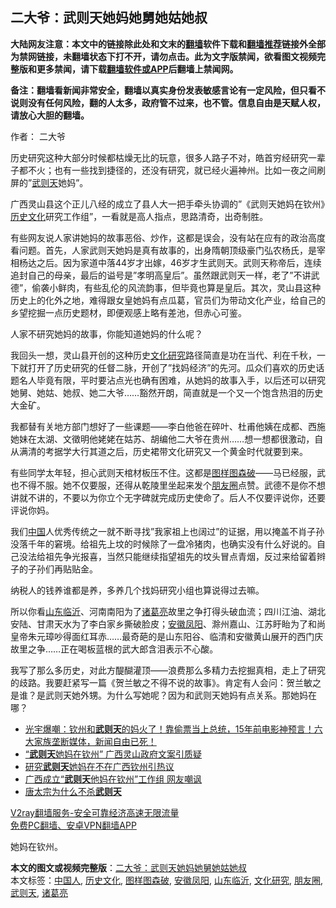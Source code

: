  <h2>二大爷：武则天她妈她舅她姑她叔</h2> <p class="notice"><b>大陆网友注意：本文中的链接除此处和文末的<a href="https://github.com/bannedbook/fanqiang" >翻墙</a>软件下载和<a href="https://github.com/killgcd/justmysocks/blob/master/README.md">翻墙推荐</a>链接外全部为禁网链接，未翻墙状态下打不开，请勿点击。此为文字版禁闻，欲看图文视频完整版和更多禁闻，请下载<a href="https://github.com/bannedbook/fanqiang">翻墙软件或APP</a>后翻墙上禁闻网。</p><p>备注：翻墙看新闻非常安全，翻墙以真实身份发表敏感言论有一定风险，但只看不说则没有任何风险，翻的人太多，政府管不过来，也不管。信息自由是天赋人权，请放心大胆的翻墙。</b></p>  <div class="entry"> <p>作者： 二大爷</p> <p>历史研究这种大部分时候都枯燥无比的玩意，很多人路子不对，皓首穷经研究一辈子都不火；也有一些找到捷径的，还没有研究，就已经火遍神州。比如一夜之间刷屏的&#8221;<a href="https://www.bannedbook.org/bnews/tag/%e6%ad%a6%e5%88%99%e5%a4%a9/" class="st_tag internal_tag" rel="tag" title="标签 武则天 下的日志">武则天</a>她妈&#8221;。</p> <p>广西灵山县这个正儿八经的成立了县人大一把手牵头协调的&#8221;《武则天她妈在钦州》<a href="https://www.bannedbook.org/bnews/tag/%E5%8E%86%E5%8F%B2%E6%96%87%E5%8C%96/" class="st_tag internal_tag" rel="tag" title="标签 历史文化 下的日志">历史文化</a>研究工作组&#8221;，一看就是高人指点，思路清奇，出奇制胜。</p> <p>有些网友说人家讲她妈的故事恶俗、炒作，这都是误会，没有站在应有的政治高度看问题。首先，人家武则天她妈是真有故事的，出身隋朝顶级豪门弘农杨氏，是宰相杨达之后。因为家道中落44岁才出嫁，46岁才生武则天。武则天称帝后，连续追封自己的母亲，最后的谥号是&#8221;孝明高皇后&#8221;。虽然跟武则天一样，老了&#8221;不讲武德&#8221;，偷袭小鲜肉，有些乱伦的风流韵事，但毕竟也算是皇后。其次，灵山县这种历史上的化外之地，难得跟女皇她妈有点瓜葛，官员们为带动文化产业，给自己的乡望挖掘一点历史题材，即便观感上略有差池，但赤心可鉴。</p>  <p>人家不研究她妈的故事，你能知道她妈的什么呢？</p> <p>我回头一想，灵山县开创的这种历史<a href="https://www.bannedbook.org/bnews/tag/%E6%96%87%E5%8C%96%E7%A0%94%E7%A9%B6/" class="st_tag internal_tag" rel="tag" title="标签 文化研究 下的日志">文化研究</a>路径简直是功在当代、利在千秋，一下就打开了历史研究的任督二脉，开创了&#8221;找妈经济&#8221;的先河。瓜众们喜欢的历史话题名人毕竟有限，平时要沾点光也确有困难，从她妈的故事入手，以后还可以研究她舅、她姑、她叔、她二大爷……豁然开朗，简直就是一个又一个饱含热泪的历史大金矿。</p> <p>我都替有关地方部门想好了一些课题——李白他爸在碎叶、杜甫他姨在成都、西施她妹在太湖、文徵明他姥姥在姑苏、胡编他二大爷在贵州……想一想都很激动，自从满清的考据学大行其道之后，历史裙带文化研究又一个黄金时代就要到来。</p> <p>有些同学太年轻，担心武则天棺材板压不住。这都是<a href="https://www.bannedbook.org/bnews/tag/%e5%9b%be%e6%a0%b7%e5%9b%be%e6%a3%ae%e7%a0%b4/" class="st_tag internal_tag" rel="tag" title="标签 图样图森破 下的日志">图样图森破</a>——马已经服，武也不得不服。她不仅要服，还得从乾陵里坐起来发个<a href="https://www.bannedbook.org/bnews/tag/%e6%9c%8b%e5%8f%8b%e5%9c%88/" class="st_tag internal_tag" rel="tag" title="标签 朋友圈 下的日志">朋友圈</a>点赞。武德不是你不想讲就不讲的，不要以为你立个无字碑就完成历史使命了。后人不仅要评说你，还要评说你妈。</p>  <p>我们<span class='wp_keywordlink_affiliate'><a href="https://www.bannedbook.org/" title="中国" target="_blank">中国</a></span>人优秀传统之一就不断寻找&#8221;我家祖上也阔过&#8221;的证据，用以掩盖不肖子孙没落千年的窘境。给祖先上坟的时候除了一盘冷猪肉，也确实没有什么好说的。自己没法给祖先争光报喜，当然只能继续指望祖先的坟头冒点青烟，反过来给留着辫子的子孙们再贴贴金。</p> <p>纳税人的钱养谁都是养，多养几个找妈研究小组也算说得过去嘛。</p> <p>所以你看<a href="https://www.bannedbook.org/bnews/tag/%e5%b1%b1%e4%b8%9c%e4%b8%b4%e6%b2%82/" class="st_tag internal_tag" rel="tag" title="标签 山东临沂 下的日志">山东临沂</a>、河南南阳为了<a href="https://www.bannedbook.org/bnews/tag/%e8%af%b8%e8%91%9b%e4%ba%ae/" class="st_tag internal_tag" rel="tag" title="标签 诸葛亮 下的日志">诸葛亮</a>故里之争打得头破血流；四川江油、湖北安陆、甘肃天水为了李白家乡撕破脸皮；<a href="https://www.bannedbook.org/bnews/tag/%e5%ae%89%e5%be%bd%e5%87%a4%e9%98%b3/" class="st_tag internal_tag" rel="tag" title="标签 安徽凤阳 下的日志">安徽凤阳</a>、滁州嘉山、江苏盱眙为了和尚皇帝朱元璋吵得面红耳赤……最奇葩的是山东阳谷、临清和安徽黄山展开的西门庆故里之争……正在喝板蓝根的武大郎含泪表示不心酸。</p> <p>我写了那么多历史，对此方醍醐灌顶——浪费那么多精力去挖掘真相，走上了研究的歧路。我要赶紧写一篇《贺兰敏之不得不说的故事》。肯定有人会问：贺兰敏之是谁？是武则天她外甥。为什么写她呢？因为和武则天她妈有点关系。那她妈在哪？</p>  <ul class='op-related-articles' title='相关阅读'> <li><a href='https://www.bannedbook.org/bnews/bannedvideo/20201121/1434567.html' target='_blank'>光宇爆嘲：钦州和<b>武则天</b>的妈火了！靠偷票当上总统，15年前电影神预言！六大家族垄断媒体，新闻自由已死！</a></li> <li><a href='https://www.bannedbook.org/bnews/baitai/20201120/1434256.html' target='_blank'>“<b>武则天</b>她妈在钦州” 广西灵山政府文案引质疑</a></li> <li><a href='https://www.bannedbook.org/bnews/headline/20201120/1434225.html' target='_blank'>研究<b>武则天</b>她妈在不在广西钦州引热议</a></li> <li><a href='https://www.bannedbook.org/bnews/cbnews/20201120/1434025.html' target='_blank'>广西成立“<b>武则天</b>他妈在钦州”工作组 网友嘲讽</a></li> <li><a href='https://www.bannedbook.org/bnews/bannedvideo/20201010/1411499.html' target='_blank'>唐太宗为什么不杀<b>武则天</b></a></li> </ul> <p class="texttj"> <a href="https://www.bannedbook.org/forum23/topic22702.html" target="_blank">V2ray翻墙服务-安全可靠经济高速无限流量</a><br/> <a href="https://github.com/bannedbook/fanqiang/wiki/%E7%A6%81%E9%97%BB%E7%BD%91%E5%AE%89%E5%8D%93%E7%BF%BB%E5%A2%99%E6%96%B0%E9%97%BBAPP" target="_blank">免费PC翻墙、安卓VPN翻墙APP</a></p><p>她妈在钦州。</p><a name='sharetosocial'></a>       <div><b>本文的图文或视频完整版</b>：<a href='https://www.bannedbook.org/bnews/comments/20201121/1434574.html'>二大爷：武则天她妈她舅她姑她叔</a></div>  </div><!--END ENTRY--> <div class="postfooter"> <div>本文标签：<a href="https://www.bannedbook.org/bnews/tag/%e4%b8%ad%e5%9b%bd%e4%ba%ba/" rel="tag">中国人</a>, <a href="https://www.bannedbook.org/bnews/tag/%E5%8E%86%E5%8F%B2%E6%96%87%E5%8C%96/" rel="tag">历史文化</a>, <a href="https://www.bannedbook.org/bnews/tag/%e5%9b%be%e6%a0%b7%e5%9b%be%e6%a3%ae%e7%a0%b4/" rel="tag">图样图森破</a>, <a href="https://www.bannedbook.org/bnews/tag/%e5%ae%89%e5%be%bd%e5%87%a4%e9%98%b3/" rel="tag">安徽凤阳</a>, <a href="https://www.bannedbook.org/bnews/tag/%e5%b1%b1%e4%b8%9c%e4%b8%b4%e6%b2%82/" rel="tag">山东临沂</a>, <a href="https://www.bannedbook.org/bnews/tag/%E6%96%87%E5%8C%96%E7%A0%94%E7%A9%B6/" rel="tag">文化研究</a>, <a href="https://www.bannedbook.org/bnews/tag/%e6%9c%8b%e5%8f%8b%e5%9c%88/" rel="tag">朋友圈</a>, <a href="https://www.bannedbook.org/bnews/tag/%e6%ad%a6%e5%88%99%e5%a4%a9/" rel="tag">武则天</a>, <a href="https://www.bannedbook.org/bnews/tag/%e8%af%b8%e8%91%9b%e4%ba%ae/" rel="tag">诸葛亮</a></div>  </div><!--END POSTFOOTER--> 